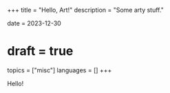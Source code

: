 +++
title = "Hello, Art!"
description = "Some arty stuff."

date = 2023-12-30
# draft = true

topics = ["misc"]
languages = []
+++

Hello!
